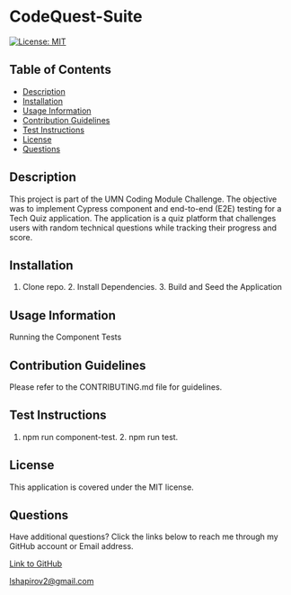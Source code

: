 # CodeQuest-Suite

[![License: MIT](https://img.shields.io/badge/License-MIT-yellow.svg)](https://opensource.org/licenses/MIT)

## Table of Contents

* [Description](#description)
* [Installation](#installation)
* [Usage Information](#usage-information)
* [Contribution Guidelines](#contribution-guidelines)
* [Test Instructions](#test-instructions)
* [License](#license)
* [Questions](#questions)

## Description

This project is part of the UMN Coding Module Challenge. The objective was to implement Cypress component and end-to-end (E2E) testing for a Tech Quiz application. The application is a quiz platform that challenges users with random technical questions while tracking their progress and score.

## Installation

1. Clone repo. 2. Install Dependencies. 3. Build and Seed the Application

## Usage Information

Running the Component Tests

## Contribution Guidelines

Please refer to the CONTRIBUTING.md file for guidelines.

## Test Instructions

1. npm run component-test. 2. npm run test.

## License

This application is covered under the MIT license.

## Questions

Have additional questions? Click the links below to reach me through my GitHub account or Email address.

[Link to GitHub](https://github.com/Leo-webdev7)

<a href="mailto:lshapirov2@gmail.com">lshapirov2@gmail.com</a>

